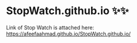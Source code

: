 # StopWatch.github.io ✨✨

Link of Stop Watch is attached here: https://afeefaahmad.github.io/StopWatch.github.io/

